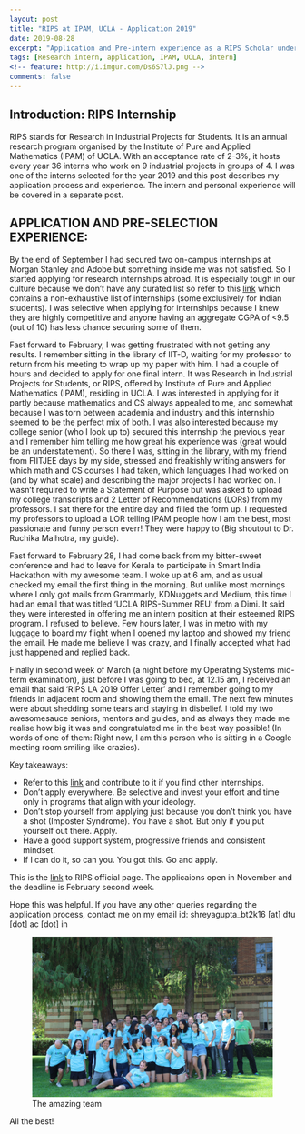 ```yaml
---
layout: post
title: "RIPS at IPAM, UCLA - Application 2019"
date: 2019-08-28
excerpt: "Application and Pre-intern experience as a RIPS Scholar under IPAM, UCLA and Google, LA for the summers of 2019."
tags: [Research intern, application, IPAM, UCLA, intern]
<!-- feature: http://i.imgur.com/Ds6S7lJ.png -->
comments: false
---
```


## Introduction: RIPS Internship

RIPS stands for Research in Industrial Projects for Students. It is an annual research program organised by the Institute of Pure and Applied Mathematics (IPAM) of UCLA. With an acceptance rate of 2-3%, it hosts every year 36 interns who work on 9 industrial projects in groups of 4. I was one of the interns selected for the year 2019 and this post describes my application process and experience. The intern and personal experience will be covered in a separate post.

## APPLICATION AND PRE-SELECTION EXPERIENCE:

By the end of September I had secured two on-campus internships at Morgan Stanley and Adobe but something inside me was not satisfied. So I started applying for research internships abroad. It is especially tough in our culture because we don’t have any curated list so refer to this [link](https://github.com/himahuja/Research-Internships-for-Undergraduates) which contains a non-exhaustive list of internships (some exclusively for Indian students). I was selective when applying for internships because I knew they are highly competitive and anyone having an aggregate CGPA of <9.5 (out of 10) has less chance securing some of them.

Fast forward to February, I was getting frustrated with not getting any results. I remember sitting in the library of IIT-D, waiting for my professor to return from his meeting to wrap up my paper with him. I had a couple of hours and decided to apply for one final intern. It was Research in Industrial Projects for Students, or RIPS, offered by Institute of Pure and Applied Mathematics (IPAM), residing in UCLA. I was interested in applying for it partly because mathematics and CS always appealed to me, and somewhat because I was torn between academia and industry and this internship seemed to be the perfect mix of both. I was also interested because my college senior (who I look up to) secured this internship the previous year and I remember him telling me how great his experience was (great would be an understatement).
So there I was, sitting in the library, with my friend from FIITJEE days by my side, stressed and freakishly writing answers for which math and CS courses I had taken, which languages I had worked on (and by what scale) and describing the major projects I had worked on. I wasn’t required to write a Statement of Purpose but was asked to upload my college transcripts and 2 Letter of Recommendations (LORs) from my professors. I sat there for the entire day and filled the form up. I requested my professors to upload a LOR telling IPAM people how I am the best, most passionate and funny person everr! They were happy to (Big shoutout to Dr. Ruchika Malhotra, my guide).

Fast forward to February 28, I had come back from my bitter-sweet conference and had to leave for Kerala to participate in Smart India Hackathon with my awesome team. I woke up at 6 am, and as usual checked my email the first thing in the morning. But unlike most mornings where I only got mails from Grammarly, KDNuggets and Medium, this time I had an email that was titled ‘UCLA RIPS-Summer REU’ from a Dimi. It said they were interested in offering me an intern position at their esteemed RIPS program. I refused to believe. Few hours later, I was in metro with my luggage to board my flight when I opened my laptop and showed my friend the email. He made me believe I was crazy, and I finally accepted what had just happened and replied back.

Finally in second week of March (a night before my Operating Systems mid-term examination), just before I was going to bed, at 12.15 am, I received an email that said ‘RIPS LA 2019 Offer Letter’ and I remember going to my friends in adjacent room and showing them the email. The next few minutes were about shedding some tears and staying in disbelief. I told my two awesomesauce seniors, mentors and guides, and as always they made me realise how big it was and congratulated me in the best way possible! (In words of one of them: Right now, I am this person who is sitting in a Google meeting room smiling like crazies).

Key takeaways:
* Refer to this [link](https://github.com/himahuja/Research-Internships-for-Undergraduates) and contribute to it if you find other internships.
* Don’t apply everywhere. Be selective and invest your effort and time only in programs that align with your ideology.
* Don’t stop yourself from applying just because you don’t think you have a shot (Imposter Syndrome). You have a shot. But only if you put yourself out there. Apply.
* Have a good support system, progressive friends and consistent mindset.
* If I can do it, so can you. You got this. Go and apply.
 
This is the [link](https://www.ipam.ucla.edu/programs/student-research-programs/research-in-industrial-projects-for-students-rips-2019/?tab=overview) to RIPS official page. The applicaions open in November and the deadline is February second week.

Hope this was helpful. If you have any other queries regarding the application process, contact me on my email id: shreyagupta_bt2k16 [at] dtu [dot] ac [dot] in

<figure>
	<a href="/images/rips/rips-group-picture.JPG"><img src="/images/rips/rips-group-picture.JPG"></a>
	<figcaption>The amazing team</figcaption>
</figure>

All the best!